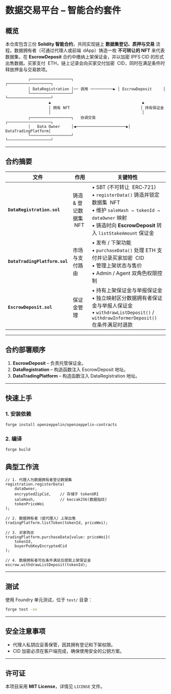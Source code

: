 # 数据交易平台 – 智能合约套件

## 概览

本仓库包含三份 **Solidity 智能合约**，共同实现链上 **数据集登记、质押与交易** 流程。数据拥有者（可通过代理人或前端  dApp）铸造一枚 **不可转让的 NFT** 来代表数据集，在 **EscrowDeposit** 合约中缴纳上架保证金，并以加密 IPFS CID 的形式出售数据。买家支付  ETH，链上记录会向买家交付加密  CID，同时在满足条件时释放押金与交易款项。

```
          ┌──────────────────┐                    ┌───────────────────┐
          │ DataRegistration │── 调用 ──────────▶ │ EscrowDeposit     │
          └──────────────────┘                    └───────────────────┘
                   ▲                                        ▲
                   │ 拥有 NFT                               │ 持有保证金
                   │                                        │
          ┌──────────────────┐   协调交易            ┌───────────────────┐
          │   Data Owner     │◀──────────────────────▶│ DataTradingPlatform│
          └──────────────────┘                        └───────────────────┘
```

---

## 合约摘要

| 文件                          | 作用                   | 关键特性                                                                                                                                                                            |
| ----------------------------- | ---------------------- | ----------------------------------------------------------------------------------------------------------------------------------------------------------------------------------- |
| **`DataRegistration.sol`**    | 铸造 & 登记数据集  NFT | • SBT (不可转让  ERC‑721)<br>• `registerData()` 铸造并锁定数据集  NFT<br>• 维护 `saleHash → tokenId → dataOwner` 映射<br>• 铸造时向 **EscrowDeposit** 转入 `listStakeAmount` 保证金 |
| **`DataTradingPlatform.sol`** | 市场与支付路由         | • 发布 / 下架功能<br>• `purchaseData()` 处理 ETH 支付并记录买家加密  CID<br>• 管理上架状态与售价<br>• Admin / Agent 双角色权限控制                                                  |
| **`EscrowDeposit.sol`**       | 保证金管理             | • 持有上架保证金与举报保证金<br>• 独立映射区分数据拥有者保证金与举报人保证金<br>• `withdrawListDeposit()` / `withdrawInformerDeposit()` 在条件满足时退款                            |

---

## 合约部署顺序

1. **EscrowDeposit** – 负责托管保证金。
2. **DataRegistration** – 构造函数注入 EscrowDeposit 地址。
3. **DataTradingPlatform** – 构造函数注入 DataRegistration 地址。

---

## 快速上手

### 1. 安装依赖

```bash
forge install openzeppelin/openzeppelin-contracts
```

### 2. 编译

```bash
forge build
```

## 典型工作流

```solidity
// 1. 代理人为数据拥有者登记数据集
registration.registerData(
    dataOwner,
    encryptedZipCid,    // 存储于 tokenURI
    saleHash,           // keccak256(数据指纹)
    tokenPriceWei
);

// 2. 数据拥有者（或代理人）上架出售
tradingPlatform.listToken(tokenId, priceWei);

// 3. 买家购买
tradingPlatform.purchaseData{value: priceWei}(
    tokenId,
    buyerPubKeyEncryptedCid
);

// 4. 数据拥有者可在条件满足后提取上架保证金
escrow.withdrawListDeposit(tokenId);
```

---

## 测试

使用 Foundry 单元测试，位于 `test/` 目录：

```bash
forge test -vv
```

---

## 安全注意事项

- 代理人私钥应妥善保管，因其拥有登记和下架权限。
- CID 加密必须在客户端完成，确保使用安全的公钥方案。

---

## 许可证

本项目采用 **MIT License**，详情见 `LICENSE` 文件。
